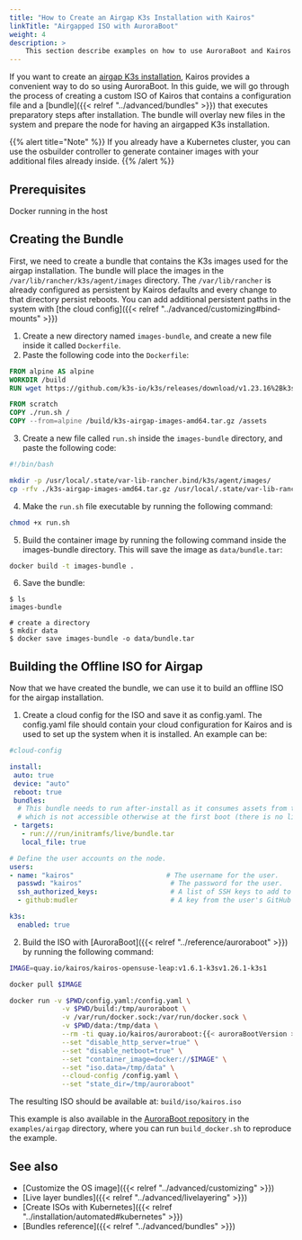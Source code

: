 ```yaml
---
title: "How to Create an Airgap K3s Installation with Kairos"
linkTitle: "Airgapped ISO with AuroraBoot"
weight: 4
description: > 
    This section describe examples on how to use AuroraBoot and Kairos bundles to create ISOs for airgapped installs
---
```


If you want to create an [airgap K3s installation](https://docs.k3s.io/installation/airgap), Kairos provides a convenient way to do so using AuroraBoot. In this guide, we will go through the process of creating a custom ISO of Kairos that contains a configuration file and a [bundle]({{< relref "../advanced/bundles" >}}) that executes preparatory steps after installation. The bundle will overlay new files in the system and prepare the node for having an airgapped K3s installation.

{{% alert title="Note" %}}
If you already have a Kubernetes cluster, you can use the osbuilder controller to generate container images with your additional files already inside.
{{% /alert %}}

## Prerequisites

Docker running in the host

## Creating the Bundle

First, we need to create a bundle that contains the K3s images used for the airgap installation. The bundle will place the images in the `/var/lib/rancher/k3s/agent/images` directory. The `/var/lib/rancher` is already configured as persistent by Kairos defaults and every change to that directory persist reboots. You can add additional persistent paths in the system with [the cloud config]({{< relref "../advanced/customizing#bind-mounts" >}})

1. Create a new directory named `images-bundle`, and create a new file inside it called `Dockerfile`.
2. Paste the following code into the `Dockerfile`:

```Dockerfile
FROM alpine AS alpine
WORKDIR /build
RUN wget https://github.com/k3s-io/k3s/releases/download/v1.23.16%2Bk3s1/k3s-airgap-images-amd64.tar.gz

FROM scratch
COPY ./run.sh /
COPY --from=alpine /build/k3s-airgap-images-amd64.tar.gz /assets
```
3. Create a new file called `run.sh` inside the `images-bundle` directory, and paste the following code:

```bash
#!/bin/bash

mkdir -p /usr/local/.state/var-lib-rancher.bind/k3s/agent/images/
cp -rfv ./k3s-airgap-images-amd64.tar.gz /usr/local/.state/var-lib-rancher.bind/k3s/agent/images/
```
4. Make the `run.sh` file executable by running the following command: 
```bash
chmod +x run.sh
```
5. Build the container image by running the following command inside the images-bundle directory. This will save the image as `data/bundle.tar`:
```bash
docker build -t images-bundle .
```
6. Save the bundle:

```
$ ls
images-bundle

# create a directory
$ mkdir data
$ docker save images-bundle -o data/bundle.tar
```

## Building the Offline ISO for Airgap

Now that we have created the bundle, we can use it to build an offline ISO for the airgap installation.

1. Create a cloud config for the ISO and save it as config.yaml. The config.yaml file should contain your cloud configuration for Kairos and is used to set up the system when it is installed. An example can be:
```yaml
#cloud-config

install:
 auto: true
 device: "auto"
 reboot: true
 bundles:
  # This bundle needs to run after-install as it consumes assets from the LiveCD
  # which is not accessible otherwise at the first boot (there is no live-cd with any bundle.tar)
 - targets:
   - run:///run/initramfs/live/bundle.tar
   local_file: true

# Define the user accounts on the node.
users:
- name: "kairos"                       # The username for the user.
  passwd: "kairos"                      # The password for the user.
  ssh_authorized_keys:                  # A list of SSH keys to add to the user's authorized keys.
  - github:mudler                       # A key from the user's GitHub account.

k3s:
  enabled: true
```

2. Build the ISO with [AuroraBoot]({{< relref "../reference/auroraboot" >}}) by running the following command:


```bash
IMAGE=quay.io/kairos/kairos-opensuse-leap:v1.6.1-k3sv1.26.1-k3s1

docker pull $IMAGE

docker run -v $PWD/config.yaml:/config.yaml \
             -v $PWD/build:/tmp/auroraboot \
             -v /var/run/docker.sock:/var/run/docker.sock \
             -v $PWD/data:/tmp/data \
             --rm -ti quay.io/kairos/auroraboot:{{< auroraBootVersion >}} \
             --set "disable_http_server=true" \
             --set "disable_netboot=true" \
             --set "container_image=docker://$IMAGE" \
             --set "iso.data=/tmp/data" \
             --cloud-config /config.yaml \
             --set "state_dir=/tmp/auroraboot"
```

The resulting ISO should be available at: `build/iso/kairos.iso`

This example is also available in the [AuroraBoot repository](https://github.com/kairos-io/AuroraBoot/tree/master/examples/airgap) in the `examples/airgap` directory, where you can run `build_docker.sh` to reproduce the example.

## See also

- [Customize the OS image]({{< relref "../advanced/customizing" >}})
- [Live layer bundles]({{< relref "../advanced/livelayering" >}})
- [Create ISOs with Kubernetes]({{< relref "../installation/automated#kubernetes" >}})
- [Bundles reference]({{< relref "../advanced/bundles" >}})
